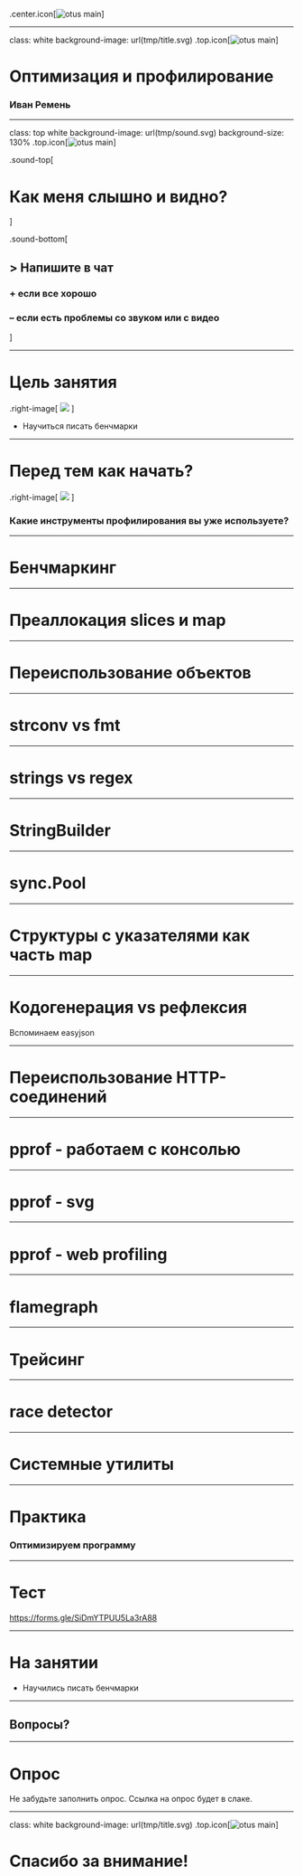 .center.icon[![otus main](https://drive.google.com/uc?id=1NPIi9Hw5ZjA5SK24lTXckDjNAPSuFAHi)]

---


class: white
background-image: url(tmp/title.svg)
.top.icon[![otus main](https://drive.google.com/uc?id=18Jw9bQvL3KHfhGWNjqyQ3ihR3fV3tmk8)]

# Оптимизация и профилирование

### Иван Ремень

---

class: top white
background-image: url(tmp/sound.svg)
background-size: 130%
.top.icon[![otus main](https://drive.google.com/uc?id=18Jw9bQvL3KHfhGWNjqyQ3ihR3fV3tmk8)]

.sound-top[
  # Как меня слышно и видно?
]

.sound-bottom[
  ## > Напишите в чат
  ### **+** если все хорошо
  ### **–** если есть проблемы cо звуком или с видео
]

---

# Цель занятия 

.right-image[
![](tmp/gopher.png)
]


- Научиться писать бенчмарки

---

# Перед тем как начать?

.right-image[
![](tmp/gopher.png)
]

### Какие инструменты профилирования вы уже используете?

---

# Бенчмаркинг

---

# Преаллокация slices и map

---

# Переиспользование объектов

---

# strconv vs fmt

---

# strings vs regex

---

# StringBuilder

---

# sync.Pool

---

# Структуры с указателями как часть map

---

# Кодогенерация vs рефлексия

Вспоминаем easyjson

---

# Переиспользование HTTP-соединений

---

# pprof - работаем с консолью

---

# pprof - svg

---

# pprof - web profiling

---

# flamegraph

---

# Трейсинг

---

# race detector

---

# Системные утилиты

---


# Практика

### Оптимизируем программу

---

# Тест

https://forms.gle/SiDmYTPUU5La3rA88

---


# На занятии

- Научились писать бенчмарки

---

## Вопросы?

---

# Опрос

Не забудьте заполнить опрос. Ссылка на опрос будет в слаке.

---

class: white
background-image: url(tmp/title.svg)
.top.icon[![otus main](https://drive.google.com/uc?id=18Jw9bQvL3KHfhGWNjqyQ3ihR3fV3tmk8)]

# Спасибо за внимание!
